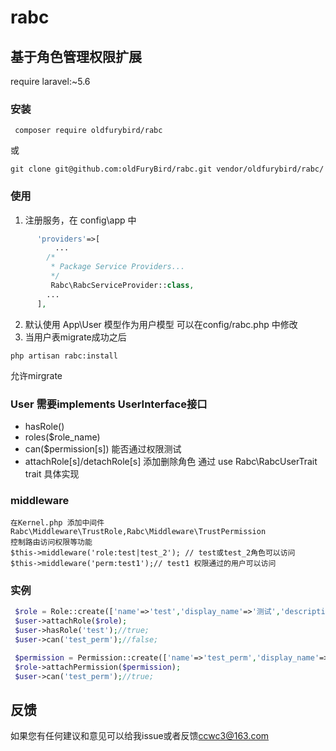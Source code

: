 # rabc
## 基于角色管理权限扩展
  require laravel:~5.6
### 安装
` composer require oldfurybird/rabc`

或

`git clone git@github.com:oldFuryBird/rabc.git vendor/oldfurybird/rabc/`

### 使用
1. 注册服务，在 config\app 中

```php        
      'providers'=>[
          ...
        /*
         * Package Service Providers...
         */
         Rabc\RabcServiceProvider::class,
        ...
      ],
```

2. 默认使用 App\User 模型作为用户模型 可以在config/rabc.php 中修改
3. 当用户表migrate成功之后

` php artisan rabc:install `

允许mirgrate

### User 需要implements UserInterface接口
  - hasRole()
  - roles($role_name)
  - can($permission[s]) 能否通过权限测试
  - attachRole[s]/detachRole[s] 添加删除角色
  通过 use Rabc\RabcUserTrait  trait 具体实现

### middleware
    在Kernel.php 添加中间件  Rabc\Middleware\TrustRole,Rabc\Middleware\TrustPermission
    控制路由访问权限等功能
    $this->middleware('role:test|test_2'); // test或test_2角色可以访问
    $this->middleware('perm:test1');// test1 权限通过的用户可以访问

### 实例
```php
 $role = Role::create(['name'=>'test','display_name'=>'测试','description'=>'能否通过?']);
 $user->attachRole($role);
 $user->hasRole('test');//true;
 $user->can('test_perm');//false;

 $permission = Permission::create(['name'=>'test_perm','display_name'=>'测试权限','description'=>'能否通过?']);
 $role->attachPermission($permission);
 $user->can('test_perm');//true;
```

## 反馈
  如果您有任何建议和意见可以给我issue或者反馈[ccwc3@163.com](ccwc3@163.com)

